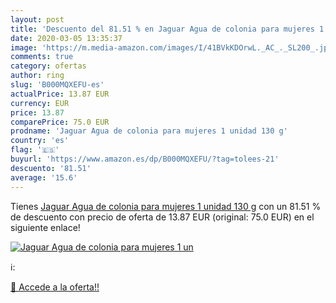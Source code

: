 ```yaml
---
layout: post
title: 'Descuento del 81.51 % en Jaguar Agua de colonia para mujeres 1 un'
date: 2020-03-05 13:35:37
image: 'https://m.media-amazon.com/images/I/41BVkKDOrwL._AC_._SL200_.jpg'
comments: true
category: ofertas
author: ring
slug: 'B000MQXEFU-es'
actualPrice: 13.87 EUR
currency: EUR
price: 13.87
comparePrice: 75.0 EUR
prodname: 'Jaguar Agua de colonia para mujeres 1 unidad 130 g'
country: 'es'
flag: '🇪🇸'
buyurl: 'https://www.amazon.es/dp/B000MQXEFU/?tag=tolees-21'
descuento: '81.51'
average: '15.6'
---
```


Tienes [Jaguar Agua de colonia para mujeres 1 unidad 130 g](https://www.amazon.es/dp/B000MQXEFU/?tag=tolees-21) con un 81.51 % de descuento con precio de oferta de 13.87 EUR (original: 75.0 EUR) en el siguiente enlace!

[![Jaguar Agua de colonia para mujeres 1 un](https://m.media-amazon.com/images/I/41BVkKDOrwL._AC_._SL200_.jpg)](https://www.amazon.es/dp/B000MQXEFU/?tag=tolees-21)

ℹ️:


[🛒 Accede a la oferta!!](https://www.amazon.es/dp/B000MQXEFU/?tag=tolees-21)
